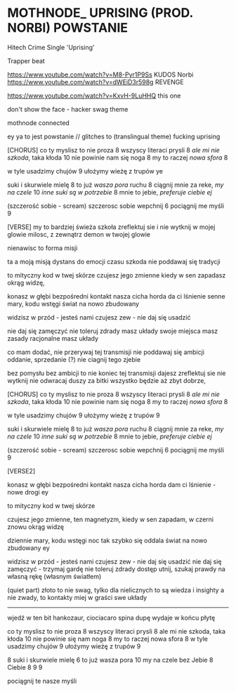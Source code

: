 # MOTHNODE_ UPRISING (PROD. NORBI) POWSTANIE
Hitech Crime Single 'Uprising'

Trapper beat

https://www.youtube.com/watch?v=M8-Pyr1P9Ss KUDOS
Norbi
https://www.youtube.com/watch?v=dWEiD3r598g REVENGE

https://www.youtube.com/watch?v=KxvH-9LuHHQ this one

don't show the face - hacker swag theme

mothnode
connected

ey ya
to jest powstanie // glitches to (translingual theme)
fucking uprising

[CHORUS]
co ty myslisz to nie proza 8
wszyscy literaci prysli 8
_ale mi nie szkoda_, taka kłoda 10
nie powinie nam się noga 8
my to raczej _nowa sfora_ 8

w tyle usadzimy chujów 9
ułożymy wieżę z trupów ye

suki i skurwiele mielę 8
to już _wasza pora_ ruchu 8
ciągnij mnie za reke, _my na czele_ 10
_inne suki są w potrzebie_ 8
mnie to jebie, _preferuje ciebie ej_

(szczerość sobie - scream)
szczerosc sobie wepchnij 6
pociągnij me myśli 9

[VERSE]
my to bardziej świeża szkoła
zreflektuj sie i nie wytknij
w mojej glowie milosc, z zewnątrz demon
w twojej glowie 

nienawisc to forma misji

ta a moją misją dystans do emocji czasu szkoda
nie poddawaj się tradycji

to mityczny kod 
w twej skórze
czujesz jego zmienne
kiedy w sen zapadasz
okrąg widzę, 

konasz w głębi 
bezpośredni kontakt
nasza cicha horda 
da ci lśnienie
senne mary, kodu wstęgi
świat na nowo zbudowany

widzisz w przód - jesteś nami 
czujesz zew - nie daj się usadzić

nie daj się zamęczyć
nie toleruj zdrady
masz układy 
swoje miejsca
masz zasady
racjonalne masz układy


co mam dodać, nie przerywaj tej transmisji
nie poddawaj się ambicji
oddanie, sprzedanie (?)
nie ciagnij tego zjebie

bez pomysłu bez ambicji
to nie koniec tej transmisji
dajesz zreflektuj sie nie wytknij
nie odwracaj duszy za bitki
wszystko będzie aż zbyt dobrze,

[CHORUS]
co ty myslisz to nie proza 8
wszyscy literaci prysli 8
_ale mi nie szkoda_, taka kłoda 10
nie powinie nam się noga 8
my to raczej _nowa sfora_ 8

w tyle usadzimy chujów 9
ułożymy wieżę z trupów 9

suki i skurwiele mielę 8
to już _wasza pora_ ruchu 8
ciągnij mnie za reke, _my na czele_ 10
_inne suki są w potrzebie_ 8
mnie to jebie, _preferuje ciebie ej_

(szczerość sobie - scream)
szczerosc sobie wepchnij 6
pociągnij me myśli 9

[VERSE2]

konasz w głębi 
bezpośredni kontakt
nasza cicha horda 
dam ci lśnienie - nowe drogi ey

to mityczny kod 
w twej skórze 

czujesz jego zmienne, ten magnetyzm, 
kiedy w sen zapadam, w czerni znowu okrąg widzę 

dziennie mary, kodu wstęgi
noc tak szybko się oddala
świat na nowo zbudowany ey

widzisz w przód - jesteś nami 
czujesz zew - nie daj się usadzić
nie daj się zamęczyć - trzymaj gardę
nie toleruj zdrady
dostęp utnij, 
szukaj prawdy
na własną rękę 
(własnym światłem)

(quiet part)
złoto to nie swag,
tylko dla nielicznych to 
są wiedza i insighty
a nie zwady, to kontakty
miej w graści swe układy

------------------

wjedź w ten bit hankozaur,
ciociacaro spina dupę 
wydaje w końcu płytę


co ty myslisz to nie proza 8
wszyscy literaci prysli 8
ale mi nie szkoda, taka kłoda 10
nie powinie się nam noga 8
my to raczej nowa sfora 8
w tyle usadzimy chujów 9
ułożymy wieżę z trupów 9

8 suki i skurwiele mielę 
6 to już wasza pora
10 my na czele bez 
Jebie 8
Ciebie 8
9
9


pociągnij te nasze myśli

